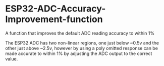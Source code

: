 # ESP32-ADC-Accuracy-Improvement-function
A function that improves the default ADC reading accuracy to within 1%

The ESP32 ADC has two non-linear regions, one just below ~0.5v and the other just above ~2.5v, however by using a poly omitted response can be made accurate to within 1% by adjusting the ADC output to the correct value.
